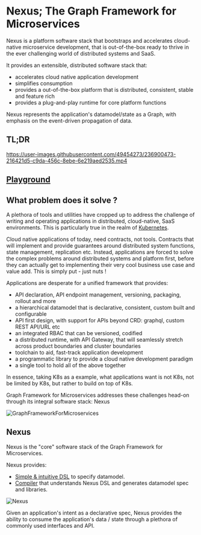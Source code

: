 # Nexus; The Graph Framework for Microservices

Nexus is a platform software stack that bootstraps and accelerates cloud-native microservice development, that is out-of-the-box ready to thrive in the ever challenging world of distributed systems and SaaS.

It provides an extensible, distributed software stack that:

* accelerates cloud native application development
* simplifies consumption
* provides a out-of-the-box platform that is distributed, consistent, stable and feature rich
* provides a plug-and-play runtime for core platform functions

Nexus represents the application's datamodel/state as a Graph, with emphasis on the event-driven propagation of data.

## TL;DR

https://user-images.githubusercontent.com/49454273/236900473-216421d5-c9da-456c-8ebe-6e219aed2535.mp4

## [Playground](docs/getting_started/Playground.md)

## What problem does it solve ?

A plethora of tools and utilities have cropped up to address the challenge of writing and operating applications in distributed, cloud-native, SaaS environments.
This is particularly true in the realm of [Kubernetes](https://collabnix.github.io/kubetools/).

Cloud native applications of today, need contracts, not tools. Contracts that will implement and provide guarantees around distributed system functions, state management, replication etc. Instead, applications are forced to solve the complex problems around distributed systems and platform first, before they can actually get to implementing their very cool business use case and value add. This is simply put - just nuts !

Applications are desperate for a unified framework that provides:

* API declaration, API endpoint management, versioning, packaging, rollout and more
* a hierarchical datamodel that is declarative, consistent, custom built and configurable
* API first design, with support for APIs beyond CRD: graphql, custom REST API/URL etc
* an integrated RBAC that can be versioned, codified
* a distributed runtime, with API Gateway, that will seamlessly stretch across product boundaries and cluster boundaries
* toolchain to aid, fast-track application development
* a programmatic library to provide a cloud native development paradigm
* a single tool to hold all of the above together

In essence, taking K8s as a example, what applications want is not K8s, not be limited by K8s, but rather to build on top of K8s.

Graph Framework for Microservices addresses these challenges head-on through its integral software stack: Nexus

![GraphFrameworkForMicroservices](docs/images/GraphFrameworkForMicroservices.png)
## Nexus

Nexus is the "core" software stack of the Graph Framework for Microservices.

Nexus provides:

* [Simple & intuitive DSL](compiler/DSL.md) to specify datamodel.
* [Compiler](compiler/README.md) that understands Nexus DSL and generates datamodel spec and libraries.

![Nexus](docs/images/Nexus.png)

Given an application's intent as a declarative spec, Nexus provides the ability to consume the application's data / state through a plethora of commonly used interfaces and API.
